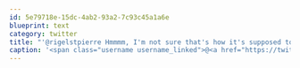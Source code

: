 ```yaml
---
id: 5e79718e-15dc-4ab2-93a2-7c93c45a1a6e
blueprint: text
category: twitter
title: "'@rigelstpierre Hmmmm, I'm not sure that's how it's supposed to go! Wonder if they thought you were american"
caption: '<span class="username username_linked">@<a href="https://twitter.com/rigelstpierre" title="Rigel St. Pierre">rigelstpierre</a></span> Hmmmm, I''m not sure that''s how it''s supposed to go! Wonder if they thought you were american'
---
```

